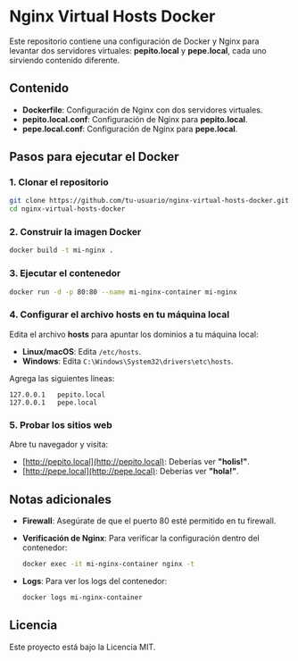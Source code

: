 
# Nginx Virtual Hosts Docker

Este repositorio contiene una configuración de Docker y Nginx para levantar dos servidores virtuales: **pepito.local** y **pepe.local**, cada uno sirviendo contenido diferente.

## Contenido

- **Dockerfile**: Configuración de Nginx con dos servidores virtuales.
- **pepito.local.conf**: Configuración de Nginx para **pepito.local**.
- **pepe.local.conf**: Configuración de Nginx para **pepe.local**.

## Pasos para ejecutar el Docker

### 1. Clonar el repositorio

```bash
git clone https://github.com/tu-usuario/nginx-virtual-hosts-docker.git
cd nginx-virtual-hosts-docker
```

### 2. Construir la imagen Docker

```bash
docker build -t mi-nginx .
```

### 3. Ejecutar el contenedor

```bash
docker run -d -p 80:80 --name mi-nginx-container mi-nginx
```

### 4. Configurar el archivo hosts en tu máquina local

Edita el archivo **hosts** para apuntar los dominios a tu máquina local:

- **Linux/macOS**: Edita `/etc/hosts`.
- **Windows**: Edita `C:\Windows\System32\drivers\etc\hosts`.

Agrega las siguientes líneas:

```
127.0.0.1   pepito.local
127.0.0.1   pepe.local
```

### 5. Probar los sitios web

Abre tu navegador y visita:

- [http://pepito.local](http://pepito.local): Deberías ver **"holis!"**.
- [http://pepe.local](http://pepe.local): Deberías ver **"hola!"**.

## Notas adicionales

- **Firewall**: Asegúrate de que el puerto 80 esté permitido en tu firewall.
- **Verificación de Nginx**: Para verificar la configuración dentro del contenedor:

  ```bash
  docker exec -it mi-nginx-container nginx -t
  ```

- **Logs**: Para ver los logs del contenedor:

  ```bash
  docker logs mi-nginx-container
  ```

## Licencia

Este proyecto está bajo la Licencia MIT.
